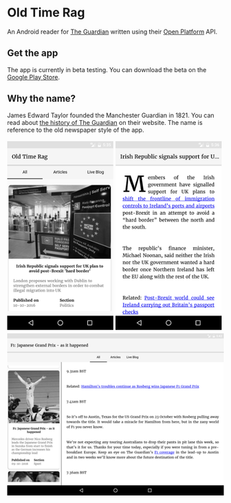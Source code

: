 # Old Time Rag

An Android reader for [The Guardian](https://www.theguardian.com) written using their [Open Platform](http://open-platform.theguardian.com/) API.

## Get the app

The app is currently in beta testing. You can download the beta on the [Google Play Store](https://play.google.com/store/apps/details?id=uk.co.mezpahlan.oldtimerag).

## Why the name?

James Edward Taylor founded the Manchester Guardian in 1821. You can read about [the history of The Guardian](https://www.theguardian.com/gnm-archive/2002/jun/06/1) on their website. The name is reference to the old newspaper style of the app.

<div style="display: flex; flex-flow: column nowrap; align-items: flex-end ">
  <div style="display: flex; align-items: center; flex-flow: row nowrap;">
    <div stlye="margin: .5vw;">
      <img alt="screenshot_phone_feed" src="screenshot_phone_feed.png" style="flex: auto; width: 100%; height: auto;" />​
    </div>
    <div style="margin: .5vw;">
      <img alt="screenshot_phone_article" src="screenshot_phone_article.png" style="flex: auto; width: 100%; height: auto;" />
    </div>
  </div>
  <div stlye="margin: .5vw;">
    <img alt="screenshot_tablet_dual" src="screenshot_tablet_dual.png" style=flex: auto; "width: 100%; height: auto;" />
  </div>
</div>
